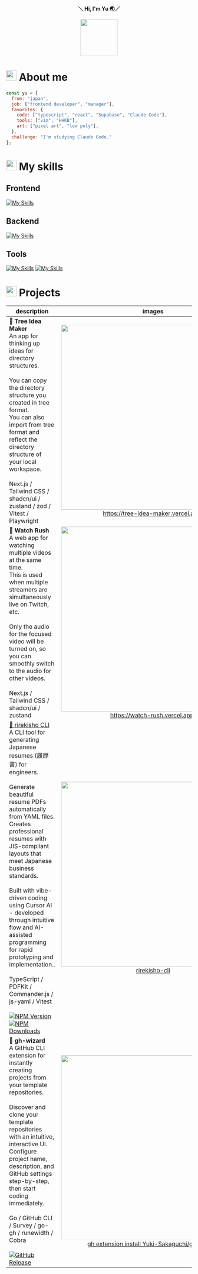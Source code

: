 <div align="center">
  <p>
    <strong>＼ Hi, I'm Yu 🌏／</strong>
  </p>
  <image width="100" src="https://user-images.githubusercontent.com/16290220/232821951-fd607f5b-2fc8-409d-a961-d6a6d958eb9e.gif" />
</div>

# <img src="https://user-images.githubusercontent.com/16290220/232822554-75b49232-e2fa-4a1c-b561-3caff7fa3ed0.png" width="28" /> About me

```javascript
const yu = {
  from: "japan",
  job: ["frontend developer", "manager"],
  favorites: {
    code: ["typescript", "react", "Supabase", "Claude Code"],
    tools: ["vim", "HHKB"],
    art: ["pixel art", "low poly"],
  },
  challenge: "I'm studying Claude Code."
};
```


# <img src="https://user-images.githubusercontent.com/16290220/232822554-75b49232-e2fa-4a1c-b561-3caff7fa3ed0.png" width="28" /> My skills

## Frontend
[![My Skills](https://skillicons.dev/icons?theme=light&i=html,css,js,ts,jquery,react,nextjs,vue,nuxtjs,threejs,tailwind,vite,webpack,gulp,flutter)](https://skillicons.dev)

## Backend
[![My Skills](https://skillicons.dev/icons?theme=light&i=nodejs,php,java,firebase,supabase,gcp,graphql,apollo,docker)](https://skillicons.dev)

## Tools
[![My Skills](https://skillicons.dev/icons?theme=light&i=vscode,vim,neovim)](https://skillicons.dev)
[![My Skills](https://skillicons.dev/icons?theme=light&i=xd,photoshop,pr,figma,blender,unity)](https://skillicons.dev)



# <img src="https://user-images.githubusercontent.com/16290220/232822554-75b49232-e2fa-4a1c-b561-3caff7fa3ed0.png" width="28" /> Projects

| description  | images |
| ------------- | :-------------: |
| **📂 Tree Idea Maker** <br>An app for thinking up ideas for directory structures.<br><br>You can copy the directory structure you created in tree format.<br>You can also import from tree format and reflect the directory structure of your local workspace.<br><br> Next.js / Tailwind CSS / shadcn/ui / zustand / zod / Vitest / Playwright | <a href="https://tree-idea-maker.vercel.app/"><img src="https://github.com/user-attachments/assets/0ff8f8bc-34b3-4931-a4aa-0fd341e36695" width="500px" /><br>https://tree-idea-maker.vercel.app/</a> |
| **🥊 Watch Rush** <br>A web app for watching multiple videos at the same time.<br>This is used when multiple streamers are simultaneously live on Twitch, etc.<br><br>Only the audio for the focused video will be turned on, so you can smoothly switch to the audio for other videos.<br><br> Next.js / Tailwind CSS / shadcn/ui / zustand | <img src="https://github.com/user-attachments/assets/6ce45243-eb16-4c54-b9c8-d94c0680a479" width="500px" /><br><a href="https://watch-rush.vercel.app/">https://watch-rush.vercel.app/</a> |
| [📄 rirekisho CLI](https://github.com/Yuki-Sakaguchi/rirekisho-cli)<br>A CLI tool for generating Japanese resumes (履歴書) for engineers.<br><br>Generate beautiful resume PDFs automatically from YAML files. Creates professional resumes with JIS-compliant layouts that meet Japanese business standards.<br><br>Built with vibe-driven coding using Cursor AI - developed through intuitive flow and AI-assisted programming for rapid prototyping and implementation..<br><br> TypeScript / PDFKit / Commander.js / js-yaml / Vitest<br><br><a href="https://www.npmjs.com/package/rirekisho-cli" target="_blank"><img alt="NPM Version" src="https://img.shields.io/npm/v/rirekisho-cli"></a> <a href="https://www.npmcharts.com/compare/rirekisho-cli?minimal=true" target="_blank"><img alt="NPM Downloads" src="https://img.shields.io/npm/d18m/rirekisho-cli"></a> | <a href="https://github.com/Yuki-Sakaguchi/rirekisho-cli"><img src="https://github.com/user-attachments/assets/bf100c4e-3d7e-46ca-bc1e-e379534a1d03" width="500px" /><br>rirekisho-cli</a> |
| **🔮 gh-wizard** <br>A GitHub CLI extension for instantly creating projects from your template repositories.<br><br>Discover and clone your template repositories with an intuitive, interactive UI. Configure project name, description, and GitHub settings step-by-step, then start coding immediately.<br><br> Go / GitHub CLI / Survey / go-gh / runewidth / Cobra<br><br><a href="https://github.com/Yuki-Sakaguchi/gh-wizard" target="_blank"><img alt="GitHub Release" src="https://img.shields.io/github/v/release/Yuki-Sakaguchi/gh-wizard"></a> | <img src="https://github.com/user-attachments/assets/fb5e10b0-8390-42f7-995d-db69b61b9373" width="500px" /><br><a href="https://github.com/Yuki-Sakaguchi/gh-wizard">gh extension install Yuki-Sakaguchi/gh-wizard</a> |


